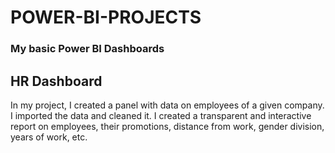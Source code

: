 # POWER-BI-PROJECTS

### My basic Power BI Dashboards

## HR Dashboard

In my project, I created a panel with data on employees of a given company. 
I imported the data and cleaned it. 
I created a transparent and interactive report on employees, their promotions, distance from work, gender division, years of work, etc.
